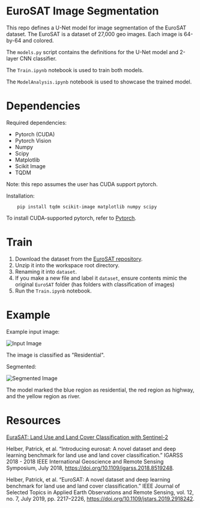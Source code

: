# EuroSAT Image Segmentation

This repo defines a U-Net model for image segmentation of the EuroSAT dataset. The EuroSAT is a dataset of 27,000 geo images. Each image is 64-by-64 and colored.

The `models.py` script contains the definitions for the U-Net model and 2-layer CNN classifier.

The `Train.ipynb` notebook is used to train both models.

The `ModelAnalysis.ipynb` notebook is used to showcase the trained model.

# Dependencies

Required dependencies:
- Pytorch (CUDA)
- Pytorch Vision
- Numpy
- Scipy
- Matplotlib
- Scikit Image
- TQDM

Note: this repo assumes the user has CUDA support pytorch.

Installation:

```
    pip install tqdm scikit-image matplotlib numpy scipy
```

To install CUDA-supported pytorch, refer to [Pytorch](https://pytorch.org/get-started/locally/).

# Train

1. Download the dataset from the [EuroSAT repository](https://github.com/phelber/eurosat).
2. Unzip it into the workspace root directory.
3. Renaming it into `dataset`.
4. If you make a new file and label it `dataset`, ensure contents mimic the original `EuroSAT` folder (has folders with classification of images)
5. Run the `Train.ipynb` notebook.

# Example

Example input image:

![Input Image](outputs/Sample%202.png)

The image is classified as "Residential".

Segmented:

![Segmented Image](outputs/Sample%202%20Segmented.png)

The model marked the blue region as residential, the red region as highway, and the yellow region as river.

# Resources

[EuraSAT: Land Use and Land Cover Classification with Sentinel-2](https://github.com/phelber/eurosat)

Helber, Patrick, et al. “Introducing eurosat: A novel dataset and deep learning benchmark for land use and land cover classification.” IGARSS 2018 - 2018 IEEE International Geoscience and Remote Sensing Symposium, July 2018, https://doi.org/10.1109/igarss.2018.8519248. 

Helber, Patrick, et al. “EuroSAT: A novel dataset and deep learning benchmark for land use and land cover classification.” IEEE Journal of Selected Topics in Applied Earth Observations and Remote Sensing, vol. 12, no. 7, July 2019, pp. 2217–2226, https://doi.org/10.1109/jstars.2019.2918242. 
